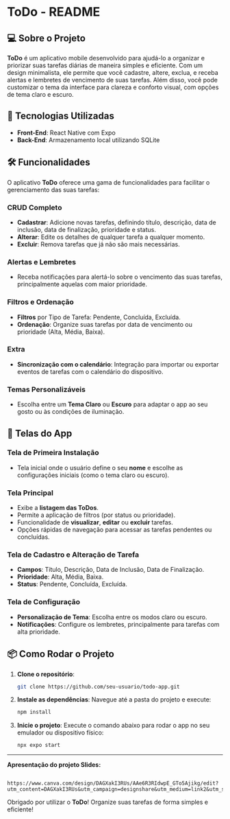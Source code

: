 # ToDo - README

## 💻 Sobre o Projeto

**ToDo** é um aplicativo mobile desenvolvido para ajudá-lo a organizar e priorizar suas tarefas diárias de maneira simples e eficiente. Com um design minimalista, ele permite que você cadastre, altere, exclua, e receba alertas e lembretes de vencimento de suas tarefas. Além disso, você pode customizar o tema da interface para clareza e conforto visual, com opções de tema claro e escuro.

## 🚀 Tecnologias Utilizadas

- **Front-End**: React Native com Expo
- **Back-End**: Armazenamento local utilizando SQLite

## 🛠 Funcionalidades

O aplicativo **ToDo** oferece uma gama de funcionalidades para facilitar o gerenciamento das suas tarefas:

### CRUD Completo

- **Cadastrar**: Adicione novas tarefas, definindo título, descrição, data de inclusão, data de finalização, prioridade e status.
- **Alterar**: Edite os detalhes de qualquer tarefa a qualquer momento.
- **Excluir**: Remova tarefas que já não são mais necessárias.
  
### Alertas e Lembretes

- Receba notificações para alertá-lo sobre o vencimento das suas tarefas, principalmente aquelas com maior prioridade.

### Filtros e Ordenação

- **Filtros** por Tipo de Tarefa: Pendente, Concluída, Excluída.
- **Ordenação**: Organize suas tarefas por data de vencimento ou prioridade (Alta, Média, Baixa).

### Extra

- **Sincronização com o calendário**: Integração para importar ou exportar eventos de tarefas com o calendário do dispositivo.

### Temas Personalizáveis

- Escolha entre um **Tema Claro** ou **Escuro** para adaptar o app ao seu gosto ou às condições de iluminação.

## 📱 Telas do App

### Tela de Primeira Instalação

- Tela inicial onde o usuário define o seu **nome** e escolhe as configurações iniciais (como o tema claro ou escuro).

### Tela Principal

- Exibe a **listagem das ToDos**.
- Permite a aplicação de filtros (por status ou prioridade).
- Funcionalidade de **visualizar**, **editar** ou **excluir** tarefas.
- Opções rápidas de navegação para acessar as tarefas pendentes ou concluídas.

### Tela de Cadastro e Alteração de Tarefa

- **Campos**: Título, Descrição, Data de Inclusão, Data de Finalização.
- **Prioridade**: Alta, Média, Baixa.
- **Status**: Pendente, Concluída, Excluída.

### Tela de Configuração

- **Personalização de Tema**: Escolha entre os modos claro ou escuro.
- **Notificações**: Configure os lembretes, principalmente para tarefas com alta prioridade.

## 📦 Como Rodar o Projeto

1. **Clone o repositório**:
    ```bash
    git clone https://github.com/seu-usuario/todo-app.git
    ```
2. **Instale as dependências**:
    Navegue até a pasta do projeto e execute:
    ```bash
    npm install
    ```
3. **Inicie o projeto**:
    Execute o comando abaixo para rodar o app no seu emulador ou dispositivo físico:
    ```bash
    npx expo start
    ```
---

**Apresentação do projeto Slides:**
 ``` 
    https://www.canva.com/design/DAGXakI3RUs/AAe6R3RIdwpE_GTo5Ajikg/edit?utm_content=DAGXakI3RUs&utm_campaign=designshare&utm_medium=link2&utm_source=sharebutton
 ```
Obrigado por utilizar o **ToDo**! Organize suas tarefas de forma simples e eficiente!
